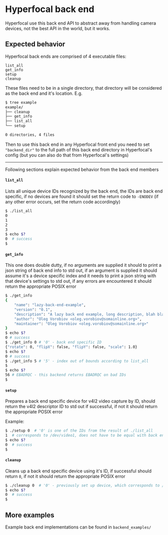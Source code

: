 # Hyperfocal back end

Hyperfocal use this back end API to abstract away from handling camera devices, not the best API in the world, but it works.

## Expected behavior
Hyperfocal back ends are comprised of 4 executable files:
```
list_all
get_info
setup
cleanup
```
These files need to be in a single directory, that directory will be considered as the back end and it's location. E.g.
```bash
$ tree example
example/
├── cleanup
├── get_info
├── list_all
└── setup

0 directories, 4 files
```

Then to use this back end in any Hyperfocal front end you need to set `"backend_dir"` to the full path of this back end directory in Hyperfocal's config (but you can also do that from Hyperfocal's settings)

---

Following sections explain expected behavior from the back end members

#### `list_all`

Lists all unique device IDs recognized by the back end, the IDs are back end specific, if no devices are found it should set the return code to `-ENODEV` (if any other error occurs, set the return code accordingly)

```bash
$ ./list_all
0
1
2
3
$ echo $?
0  # success
$
```

#### `get_info`

This one does double dutty, if no arguments are supplied it should to print a json string of back end info to std out, if an argument is supplied it should assume it's a device specific index and it needs to print a json string with that device's settings to std out, if any errors are encountered it should return the appropriate POSIX error
```bash
$ ./get_info
{
    "name": "lazy-back-end-example",
    "version": "0.1",
    "description": "A lazy back end example, long description, blah blah blah blah blah blah blah, etc.",
    "author": "Oleg Vorobiov <oleg.vorobiov@somainline.org>",
    "maintainer": "Oleg Vorobiov <oleg.vorobiov@somainline.org>"
}
$ echo $?
0 # success
$ ./get_info 0 # '0' - back end specific ID
{"rotate": 0, "flipX": false, "flipY": false, "scale": 1.0}
$ echo $?
0 # success
$ ./get_info 5 # '5' - index out of bounds according to list_all
$
$ echo $?
56 # EBADRQC - this backend returns EBADRQC on bad IDs
$
```

#### `setup`

Prepares a back end specific device for v4l2 video capture by ID, should return the v4l2 descriptor ID to std out if successful, if not it should return the appropriate POSIX error

Example:
```bash
$ ./setup 0  # '0' is one of the IDs from the result of ./list_all
1  # corresponds to /dev/video1, does not have to be equal with back end ID
$ echo $?
0  # success
$
```

#### `cleanup`

Cleans up a back end specific device using it's ID, if successful should return `0`, if not it should return the appropriate POSIX error

```bash
$ ./cleanup 0  # '0' - previously set up device, which corresponds to /dev/video1
$ echo $?
0  # success
$
```

## More examples
Example back end implementations can be found in `backend_examples/`
